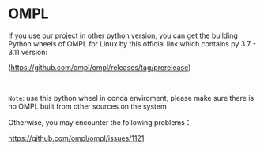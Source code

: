 # OMPL
If you use our project in other python version, you can get the building Python wheels of OMPL for Linux by this official link which contains py 3.7 - 3.11 version:

(https://github.com/ompl/ompl/releases/tag/prerelease)

<br>

`Note`: use this python wheel in conda enviroment, please make sure there is no OMPL built from other sources on the system

Otherwise, you may encounter the following problems：

https://github.com/ompl/ompl/issues/1121